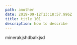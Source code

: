 ```yaml
---
path: another
date: 2019-09-12T13:18:57.996Z
title: title 101
description: how to describe
---
```

minerakjshdbalkjsd
